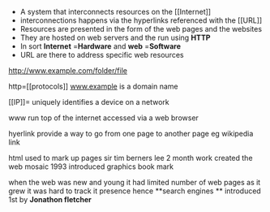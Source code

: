 - A system that interconnects resources on the [[Internet]] 
-  interconnections happens via the hyperlinks referenced with the [[URL]]
-  Resources are presented in the form of the web pages and the websites
-  They are hosted on web servers and the run using **HTTP**
-  In sort 
				**Internet** =**Hardware** and **web** =**Software**
 - URL are there to address specific web resources

http://www.example.com/folder/file 

http=[[protocols]]
www.example is a domain name

[[IP]]= uniquely identifies a device on a network

www run top of the internet accessed via a web browser

hyerlink provide a way to go from one page to another page eg wikipedia link

html used to mark up pages 
sir tim berners lee 2 month work  created the web
mosaic 1993 introduced graphics book mark

when the web was new and young it had limited number of web pages as it grew 
it was hard to track it  presence hence **search engines ** introduced 1st by **Jonathon fletcher**





